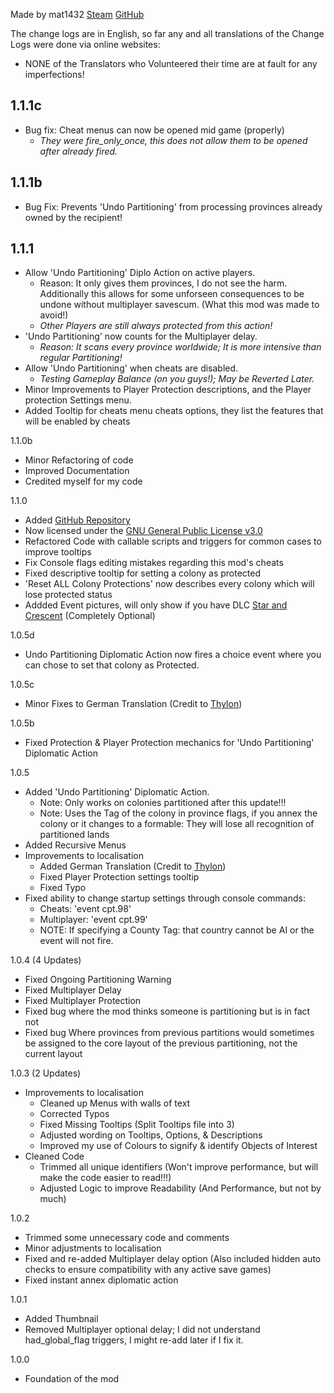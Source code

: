 Made by mat1432 [Steam](https://steamcommunity.com/id/mat1432/) [GitHub](https://github.com/mat1432/Colonial_Partitioning)

The change logs are in English, so far any and all translations of the Change Logs were done via online websites:
* NONE of the Translators who Volunteered their time are at fault for any imperfections!

## 1.1.1c
* Bug fix: Cheat menus can now be opened mid game (properly)
  * *They were fire_only_once, this does not allow them to be opened after already fired.*

## 1.1.1b
* Bug Fix: Prevents 'Undo Partitioning' from processing provinces already owned by the recipient!

## 1.1.1
* Allow 'Undo Partitioning' Diplo Action on active players.
  * Reason: It only gives them provinces, I do not see the harm. Additionally this allows for some unforseen consequences to be undone without multiplayer savescum. (What this mod was made to avoid!)
  * *Other Players are still always protected from this action!*
* 'Undo Partitioning' now counts for the Multiplayer delay.
  * *Reason: It scans every province worldwide; It is more intensive than regular Partitioning!*
* Allow 'Undo Partitioning' when cheats are disabled.
  * *Testing Gameplay Balance (on you guys!); May be Reverted Later.*
* Minor Improvements to Player Protection descriptions, and the Player protection Settings menu.
* Added Tooltip for cheats menu cheats options, they list the features that will be enabled by cheats

1.1.0b
* Minor Refactoring of code
* Improved Documentation
* Credited myself for my code

1.1.0
* Added [GitHub Repository](https://github.com/mat1432/colonial_fixes/)
* Now licensed under the [GNU General Public License v3.0](https://github.com/mat1432/colonial_fixes/blob/main/LICENSE)
* Refactored Code with callable scripts and triggers for common cases to improve tooltips
* Fix Console flags editing mistakes regarding this mod's cheats
* Fixed descriptive tooltip for setting a colony as protected
* 'Reset ALL Colony Protections' now describes every colony which will lose protected status
* Addded Event pictures, will only show if you have DLC [Star and Crescent](https://store.steampowered.com/app/625171/Europa_Universalis_IV_Digital_Extreme_Edition_Upgrade_Pack/) (Completely Optional)

1.0.5d
* Undo Partitioning Diplomatic Action now fires a choice event where you can chose to set that colony as Protected.

1.0.5c
* Minor Fixes to German Translation (Credit to [Thylon](https://steamcommunity.com/id/thylon125/))

1.0.5b
* Fixed Protection & Player Protection mechanics for 'Undo Partitioning' Diplomatic Action

1.0.5
* Added 'Undo Partitioning' Diplomatic Action.
    * Note: Only works on colonies partitioned after this update!!!
    * Note: Uses the Tag of the colony in province flags, if you annex the colony or it changes to a formable: They will lose all recognition of partitioned lands
* Added Recursive Menus
* Improvements to localisation
    * Added German Translation (Credit to [Thylon](https://steamcommunity.com/id/thylon125/))
    * Fixed Player Protection settings tooltip
    * Fixed Typo
* Fixed ability to change startup settings through console commands:
    * Cheats: 'event cpt.98'
    * Multiplayer: 'event cpt.99'
    * NOTE: If specifying a County Tag: that country cannot be AI or the event will not fire.

1.0.4 (4 Updates)
* Fixed Ongoing Partitioning Warning
* Fixed Multiplayer Delay
* Fixed Multiplayer Protection
* Fixed bug where the mod thinks someone is partitioning but is in fact not
* Fixed bug Where provinces from previous partitions would sometimes be assigned to the core layout of the previous partitioning, not the current layout

1.0.3 (2 Updates)
* Improvements to localisation
    * Cleaned up Menus with walls of text
    * Corrected Typos
    * Fixed Missing Tooltips (Split Tooltips file into 3)
    * Adjusted wording on Tooltips, Options, & Descriptions
    * Improved my use of Colours to signify & identify Objects of Interest
* Cleaned Code
    * Trimmed all unique identifiers (Won't improve performance, but will make the code easier to read!!!)
    * Adjusted Logic to improve Readability (And Performance, but not by much)

1.0.2
* Trimmed some unnecessary code and comments
* Minor adjustments to localisation
* Fixed and re-added Multiplayer delay option (Also included hidden auto checks to ensure compatibility with any active save games)
* Fixed instant annex diplomatic action

1.0.1
* Added Thumbnail
* Removed Multiplayer optional delay; I did not understand had_global_flag triggers, I might re-add later if I fix it.

1.0.0
* Foundation of the mod
